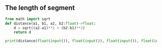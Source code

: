 ## The length of segment
```.py
from math import sqrt
def distance(a1, b1, a2, b2:float)->float:
    d = sqrt((a2-a1)**2 + (b2-b1)**2)
    return d

print(distance(float(input()), float(input()), float(input()), float(input())))
```
